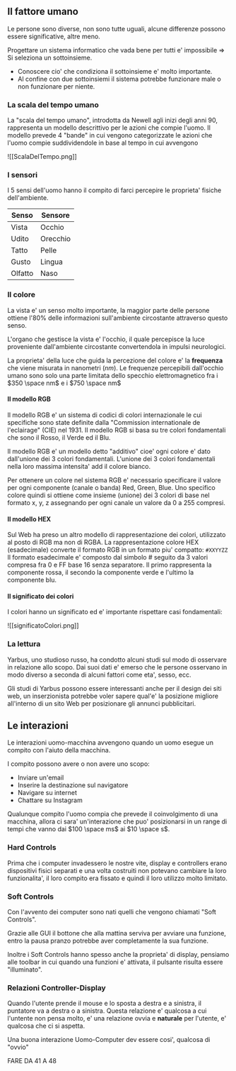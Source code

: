 ## Il fattore umano
Le persone sono diverse, non sono tutte uguali, alcune differenze possono essere significative, altre meno.

Progettare un sistema informatico che vada bene per tutti e' impossibile $\Rightarrow$ Si seleziona un sottoinsieme.
- Conoscere cio' che condiziona il sottoinsieme e' molto importante.
- Al confine con due sottoinsiemi il sistema potrebbe funzionare male o non funzionare per niente.

### La scala del tempo umano
La "scala del tempo umano", introdotta da Newell agli inizi degli anni 90, rappresenta un modello descrittivo per le azioni che compie l'uomo.
Il modello prevede 4 "bande" in cui vengono categorizzate le azioni che l'uomo compie suddividendole in base al tempo in cui avvengono

![[ScalaDelTempo.png]]

### I sensori
I 5 sensi dell'uomo hanno il compito di farci percepire le proprieta' fisiche dell'ambiente.

| Senso   | Sensore  |
| ------- | -------- |
| Vista   | Occhio   |
| Udito   | Orecchio |
| Tatto   | Pelle    |
| Gusto   | Lingua   |
| Olfatto | Naso     |

### Il colore
La vista e' un senso molto importante, la maggior parte delle persone ottiene l'80% delle informazioni sull'ambiente circostante attraverso questo senso.

L'organo che gestisce la vista e' l'occhio, il quale percepisce la luce proveniente dall'ambiente circostante convertendola in impulsi neurologici.

La proprieta' della luce che guida la percezione del colore e' la **frequenza** che viene misurata in nanometri ($nm$).
Le frequenze percepibili dall'occhio umano sono solo una parte limitata dello specchio elettromagnetico fra i $350 \space nm$ e i $750 \space nm$

#### Il modello RGB
Il modello RGB e' un sistema di codici di colori internazionale le cui specifiche sono state definite dalla "Commission internationale de l'eclairage" (CIE) nel 1931.
Il modello RGB si basa su tre colori fondamentali che sono il Rosso, il Verde ed il Blu.

Il modello RGB e' un modello detto "additivo" cioe' ogni colore e' dato dall'unione dei 3 colori fondamentali.
L'unione dei 3 colori fondamentali nella loro massima intensita' add il colore bianco.

Per ottenere un colore nel sistema RGB e' necessario specificare il valore per ogni componente (canale o banda) Red, Green, Blue.
Uno specifico colore quindi si ottiene come insieme (unione) dei 3 colori di base nel formato x, y, z assegnando per ogni canale un valore da 0 a 255 compresi.

#### Il modello HEX
Sul Web ha preso un altro modello di rappresentazione dei colori, utilizzato al posto di RGB ma non di RGBA.
La rappresentazione colore HEX (esadecimale) converte il formato RGB in un formato piu' compatto: `#XXYYZZ`
Il formato esadecimale e' composto dal simbolo # seguito da 3 valori compresa fra 0 e FF base 16 senza separatore.
Il primo rappresenta la componente rossa, il secondo la componente verde e l'ultimo la componente blu.

#### Il significato dei colori
I colori hanno un significato ed e' importante rispettare casi fondamentali:

![[significatoColori.png]]

### La lettura 
Yarbus, uno studioso russo, ha condotto alcuni studi sul modo di osservare in relazione allo scopo.
Dai suoi dati e' emerso che le persone osservano in modo diverso a seconda di alcuni fattori come eta', sesso, ecc.

Gli studi di Yarbus possono essere interessanti anche per il design dei siti web, un inserzionista potrebbe voler sapere qual'e' la posizione migliore all'interno di un sito Web per posizionare gli annunci pubblicitari.

## Le interazioni
Le interazioni uomo-macchina avvengono quando un uomo esegue un compito con l'aiuto della macchina.

I compito possono avere o non avere uno scopo:
- Inviare un'email
- Inserire la destinazione sul navigatore
- Navigare su internet
- Chattare su Instagram

Qualunque compito l'uomo compia che prevede il coinvolgimento di una macchina, allora ci sara' un'interazione che puo' posizionarsi in un range di tempi che vanno dai $100 \space ms$ ai $10 \space s$.

### Hard Controls
Prima che i computer invadessero le nostre vite, display e controllers erano dispositivi fisici separati e una volta costruiti non potevano cambiare la loro funzionalita', il loro compito era fissato e quindi il loro utilizzo molto limitato.

### Soft Controls
Con l'avvento dei computer sono nati quelli che vengono chiamati "Soft Controls".

Grazie alle GUI il bottone che alla mattina serviva per avviare una funzione, entro la pausa pranzo potrebbe aver completamente la sua funzione.

Inoltre i Soft Controls hanno spesso anche la proprieta' di display, pensiamo alle toolbar in cui quando una funzioni e' attivata, il pulsante risulta essere "illuminato".

### Relazioni Controller-Display
Quando l'utente prende il mouse e lo sposta a destra e a sinistra, il puntatore va a destra o a sinistra. Questa relazione e' qualcosa a cui l'untente non pensa molto, e' una relazione ovvia e **naturale** per l'utente, e' qualcosa che ci si aspetta.

Una buona interazione Uomo-Computer dev essere cosi', qualcosa di "ovvio"

FARE DA 41 A 48